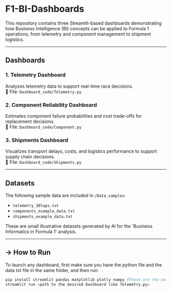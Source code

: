 # F1-BI-Dashboards
This repository contains three Streamlit-based dashboards demonstrating how Business Intelligence (BI) concepts can be applied to Formula 1 operations, from telemetry and component management to shipment logistics.

---

## Dashboards

### 1️. Telemetry Dashboard
Analyzes telemetry data to support real-time race decisions.  
📂 File: `Dashboard_code/Telemetry.py`

### 2️. Component Reliability Dashboard
Estimates component failure probabilities and cost trade-offs for replacement decisions.  
📂 File: `Dashboard_code/Component.py`

### 3️. Shipments Dashboard
Visualizes transport delays, costs, and logistics performance to support supply chain decisions.  
📂 File: `Dashboard_code/Shipments.py`

---

## Datasets
The following sample data are included in `/Data_samples`:
- `telemetry_30laps.txt`
- `components_example_data.txt`
- `shipments_example_data.txt`

These are small illustrative datasets generated by AI for the 'Business Informatics in Formula 1' analysis.

---

## -> How to Run
To launch any dashboard, first make sure you have the python file and the data txt file in the same folder, and then run:

```bash
pip install streamlit pandas matplotlib plotly numpy #These are the extensions needed to run the code
streamlit run <path to the desired Dashboard like Telemetry.py>
